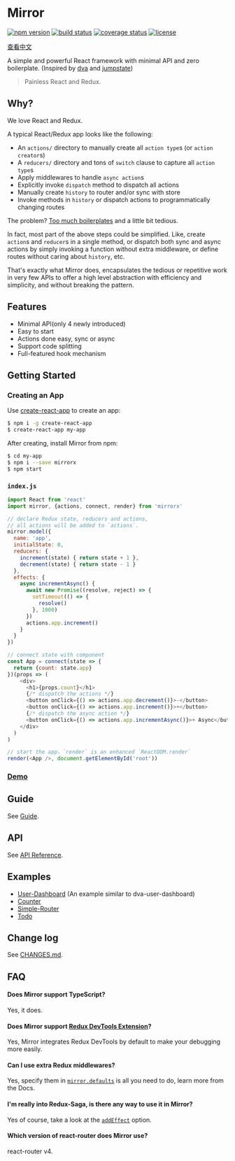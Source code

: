 # Mirror

[![npm version](https://img.shields.io/npm/v/mirrorx.svg?colorB=007ec6&style=flat-square)](https://www.npmjs.com/package/mirrorx) [![build status](https://img.shields.io/travis/mirrorjs/mirror.svg?style=flat-square)](https://travis-ci.org/mirrorjs/mirror) [![coverage status](https://img.shields.io/coveralls/mirrorjs/mirror.svg?style=flat-square)](https://coveralls.io/github/mirrorjs/mirror?branch=master) [![license](https://img.shields.io/github/license/mirrorjs/mirror.svg?style=flat-square)](https://github.com/mirrorjs/mirror/blob/master/LICENSE)

[查看中文](https://github.com/mirrorjs/mirror/blob/master/README_zh.md)

A simple and powerful React framework with minimal API and zero boilerplate. (Inspired by [dva](https://github.com/dvajs/dva) and [jumpstate](https://github.com/jumpsuit/jumpstate))

> Painless React and Redux.

## Why?

We love React and Redux.

A typical React/Redux app looks like the following:

* An `actions/` directory to manually create all `action type`s (or `action creator`s)
* A `reducers/` directory and tons of `switch` clause to capture all `action type`s
* Apply middlewares to handle `async action`s
* Explicitly invoke `dispatch` method to dispatch all actions
* Manually create `history` to router and/or sync with store
* Invoke methods in `history` or dispatch actions to programmatically changing routes

The problem? [Too much boilerplates](https://github.com/reactjs/redux/blob/master/docs/recipes/ReducingBoilerplate.md) and a little bit tedious.

In fact, most part of the above steps could be simplified. Like, create `action`s and `reducer`s in a single method, or dispatch both sync and async actions by simply invoking a function without extra middleware, or define routes without caring about `history`, etc.

That's exactly what Mirror does, encapsulates the tedious or repetitive work in very few APIs to offer a high level abstraction with efficiency and simplicity, and without breaking the pattern.

## Features

* Minimal API(only 4 newly introduced)
* Easy to start
* Actions done easy, sync or async
* Support code splitting
* Full-featured hook mechanism

## Getting Started

### Creating an App

Use [create-react-app](https://github.com/facebookincubator/create-react-app) to create an app:

```sh
$ npm i -g create-react-app
$ create-react-app my-app
```

After creating, install Mirror from npm:

```sh
$ cd my-app
$ npm i --save mirrorx
$ npm start
```

### `index.js`

```js
import React from 'react'
import mirror, {actions, connect, render} from 'mirrorx'

// declare Redux state, reducers and actions,
// all actions will be added to `actions`.
mirror.model({
  name: 'app',
  initialState: 0,
  reducers: {
    increment(state) { return state + 1 },
    decrement(state) { return state - 1 }
  },
  effects: {
    async incrementAsync() {
      await new Promise((resolve, reject) => {
        setTimeout(() => {
          resolve()
        }, 1000)
      })
      actions.app.increment()
    }
  }
})

// connect state with component
const App = connect(state => {
  return {count: state.app}
})(props => (
    <div>
      <h1>{props.count}</h1>
      {/* dispatch the actions */}
      <button onClick={() => actions.app.decrement()}>-</button>
      <button onClick={() => actions.app.increment()}>+</button>
      {/* dispatch the async action */}
      <button onClick={() => actions.app.incrementAsync()}>+ Async</button>
    </div>
  )
)

// start the app，`render` is an enhanced `ReactDOM.render`
render(<App />, document.getElementById('root'))
```

### [Demo](https://www.webpackbin.com/bins/-Kmdm2zpS4JBvzbKBbIc)

## Guide

See [Guide](https://github.com/mirrorjs/mirror/blob/master/docs/guide.md).

## API

See [API Reference](https://github.com/mirrorjs/mirror/blob/master/docs/api.md).

## Examples

* [User-Dashboard](https://github.com/mirrorjs/user-dashboard-example) (An example similar to dva-user-dashboard)
* [Counter](https://github.com/mirrorjs/mirror/blob/master/examples/counter)
* [Simple-Router](https://github.com/mirrorjs/mirror/blob/master/examples/simple-router)
* [Todo](https://github.com/mirrorjs/mirror/blob/master/examples/todo)

## Change log

See [CHANGES.md](https://github.com/mirrorjs/mirror/blob/master/CHANGES.md).

## FAQ

#### Does Mirror support TypeScript?

Yes, it does.

#### Does Mirror support [Redux DevTools Extension](https://github.com/zalmoxisus/redux-devtools-extension)?

Yes, Mirror integrates Redux DevTools by default to make your debugging more easily.

#### Can I use extra Redux middlewares?

Yes, specify them in [`mirror.defaults`](https://github.com/mirrorjs/mirror/blob/master/docs/api.md#-optionsmiddlewares) is all you need to do, learn more from the Docs.

#### I'm really into Redux-Saga, is there any way to use it in Mirror?

Yes of course, take a look at the [`addEffect`](https://github.com/mirrorjs/mirror/blob/master/docs/api.md#-optionsaddeffect) option.

#### Which version of react-router does Mirror use?

react-router v4.

